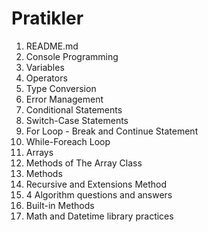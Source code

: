 # Pratikler
<ol>
  <li>README.md</li> 
  <li>Console Programming</li> 
  <li>Variables</li> 
  <li>Operators</li> 
  <li>Type Conversion</li> 
  <li>Error Management</li> 
  <li>Conditional Statements</li> 
  <li>Switch-Case Statements</li> 
  <li>For Loop - Break and Continue Statement</li> 
  <li>While-Foreach Loop</li> 
  <li>Arrays</li> 
  <li>Methods of The Array Class</li> 
  <li>Methods</li> 
  <li>Recursive and Extensions Method</li> 
  <li>4 Algorithm questions and answers</li>
  <li>Built-in Methods</li>
  <li>Math and Datetime library practices</li>
  
  
</ol>

